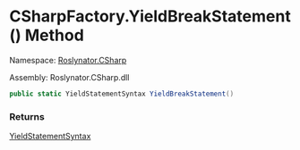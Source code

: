 # CSharpFactory\.YieldBreakStatement\(\) Method

Namespace: [Roslynator.CSharp](../../README.md)

Assembly: Roslynator\.CSharp\.dll

```csharp
public static YieldStatementSyntax YieldBreakStatement()
```

### Returns

[YieldStatementSyntax](https://docs.microsoft.com/en-us/dotnet/api/microsoft.codeanalysis.csharp.syntax.yieldstatementsyntax)



